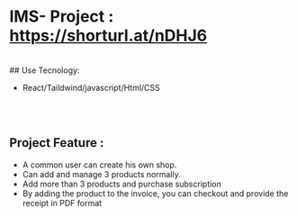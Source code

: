 # IMS- Project : https://shorturl.at/nDHJ6

</br >
##  Use Tecnology:

- React/Taildwind/javascript/Html/CSS

</br > </br >
## Project Feature :
- A common user can create his own shop.
- Can add and manage 3 products normally.
- Add more than 3 products and purchase subscription
- By adding the product to the invoice, you can checkout and provide the receipt in PDF format

